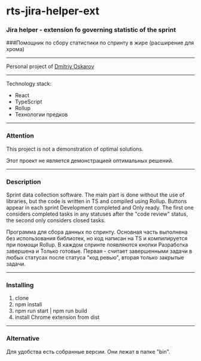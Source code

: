 # rts-jira-helper-ext

### Jira helper - extension fo governing statistic of the sprint

###Помощник по сбору статистики по спринту в жире (расширение для хрома)

---

Personal project of [Dmitriy Oskarov](https://github.com/Oskarov)

---

Technology stack:

* React
* TypeScript
* Rollup
* Технологии предков

---

### Attention

This project is not a demonstration of optimal solutions.

Этот проект не является демонстрацией оптимальных решений.

---

### Description

Sprint data collection software. The main part is done without the use of libraries,
but the code is written in TS and compiled using Rollup. Buttons appear in each sprint Development completed and
Only ready. The first one considers completed tasks in any statuses after the "code review" status, the second only considers closed tasks.

Программа для сбора данных по спринту. Основная часть выполнена без использования библиотек, 
но код написан на TS и компилируется при помощи Rollup. В каждом спринте появляются кнопки Разработка завершена и
Только готовые. Первая - считает завершенными задачи в любых статусах после статуса "код ревью", вторая только закрытые задачи.

---

### Installing

1. clone
2. npm install
3. npm run start | npm run build
4. install Сhrome extension from dist

---

### Alternative

Для удобства есть собранные версии. Они лежат в папке "bin".


